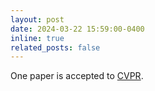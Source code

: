 ```yaml
---
layout: post
date: 2024-03-22 15:59:00-0400
inline: true
related_posts: false
---
```


One paper is accepted to [CVPR](https://cvpr.thecvf.com/).
